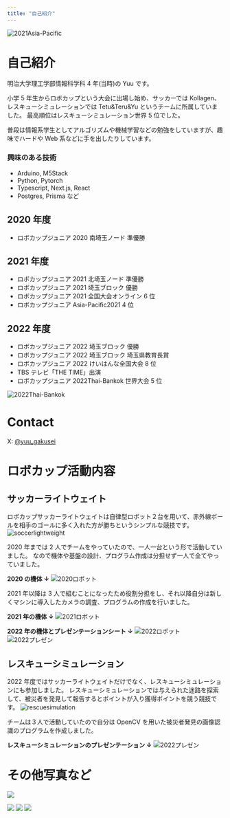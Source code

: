 ```yaml
---
title: "自己紹介"
---
```


![2021Asia-Pacific](/images/about/featured.jpg)

# 自己紹介

明治大学理工学部情報科学科 4 年(当時)の Yuu です。

小学 5 年生からロボカップという大会に出場し始め、サッカーでは Kollagen、レスキューシミュレーションでは Tetu&Teru&Yu というチームに所属していました。
最高順位はレスキューシミュレーション世界 5 位でした。

普段は情報系学生としてアルゴリズムや機械学習などの勉強をしていますが、趣味でハードや Web 系などに手を出したりしています。

### 興味のある技術

- Arduino, M5Stack
- Python, Pytorch
- Typescript, Next.js, React
- Postgres, Prisma
  など

## 2020 年度

- ロボカップジュニア 2020 南埼玉ノード 準優勝

## 2021 年度

- ロボカップジュニア 2021 北埼玉ノード 準優勝
- ロボカップジュニア 2021 埼玉ブロック 優勝
- ロボカップジュニア 2021 全国大会オンライン 6 位
- ロボカップジュニア Asia-Pacific2021 4 位

## 2022 年度

- ロボカップジュニア 2022 埼玉ブロック 優勝
- ロボカップジュニア 2022 埼玉ブロック 埼玉県教育長賞
- ロボカップジュニア 2022 けいはんな全国大会 8 位
- TBS テレビ「THE TIME」出演
- ロボカップジュニア 2022Thai-Bankok 世界大会 5 位

![2022Thai-Bankok](/images/about/1.jpg)

# Contact

X: [@yuu_gakusei](https://twitter.com/yuu_gakusei)

# ロボカップ活動内容

## サッカーライトウェイト

ロボカップサッカーライトウェイトは自律型ロボット２台を用いて、赤外線ボールを相手のゴールに多く入れた方が勝ちというシンプルな競技です。
![soccerlightweight](/images/about/soccer.gif)

2020 年までは 2 人でチームをやっていたので、一人一台という形で活動していました。
なので機体や基盤の設計、プログラム作成は分担せず一人で全てやっていました。

**2020 の機体 ↓**
![2020ロボット](/images/about/2020.jpeg)

2021 年以降は 3 人で組むことになったため役割分担をし、それ以降自分は新しくマシンに導入したカメラの調査、プログラムの作成を行いました。

**2021 年の機体 ↓**
![2021ロボット](/images/about/2021.jpeg)

**2022 年の機体とプレゼンテーションシート ↓**
![2022ロボット](/images/about/2022.jpeg)
![2022プレゼン](/images/about/soccerpresen.jpeg)

## レスキューシミュレーション

2022 年度ではサッカーライトウェイトだけでなく、レスキューシミュレーションにも参加しました。
レスキューシミュレーションでは与えられた迷路を探索して、被災者を発見して報告するとポイントが入り獲得ポイントを競う競技です。
![rescuesimulation](/images/about/rescue.png)

チームは３人で活動していたので自分は OpenCV を用いた被災者発見の画像認識のプログラムを作成しました。

**レスキューシミュレーションのプレゼンテーション ↓**
![2022プレゼン](/images/about/rescuepresen.jpeg)

# その他写真など

![](/images/about/soccer2.gif)

![](/images/about/soccer2.jpeg)
![](/images/about/soccer1.jpeg)
![](/images/about/soccer3.jpeg)
